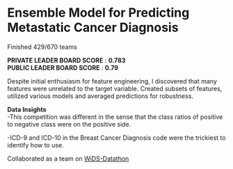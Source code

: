 # Ensemble Model for Predicting Metastatic Cancer Diagnosis

Finished 429/670 teams 

**PRIVATE LEADER BOARD SCORE** : **0.783**   <br>
**PUBLIC LEADER BOARD SCORE** : **0.79**

 Despite initial enthusiasm for feature engineering, I discovered that many features were unrelated to the target variable. Created subsets of features, utilized various models and averaged predictions for robustness.

**Data Insights** <br>
-This competition was different in the sense that the class ratios of positive to negative class were on the positive side. <br>

-ICD-9 and ICD-10 in the Breast Cancer Diagnosis code were the trickiest to identify how to use.

Collaborated as a team on [WiDS-Datathon](https://github.com/orgs/WiDS-Datathon/repositories)

